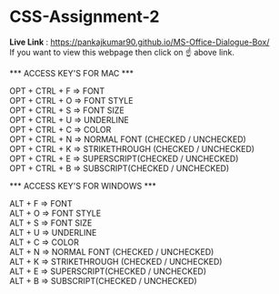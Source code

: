 # CSS-Assignment-2

<b>Live Link</b> : https://pankajkumar90.github.io/MS-Office-Dialogue-Box/
<br> 
If you want to view this webpage then click on ☝️ above link.
<br>

*** ACCESS KEY'S FOR MAC ***

OPT + CTRL + F => FONT<br />
OPT + CTRL + O => FONT STYLE<br />
OPT + CTRL + S => FONT SIZE<br />
OPT + CTRL + U => UNDERLINE<br />
OPT + CTRL + C => COLOR<br />
OPT + CTRL + N => NORMAL FONT (CHECKED / UNCHECKED)<br />
OPT + CTRL + K => STRIKETHROUGH (CHECKED / UNCHECKED)<br />
OPT + CTRL + E => SUPERSCRIPT(CHECKED / UNCHECKED)<br />
OPT + CTRL + B => SUBSCRIPT(CHECKED / UNCHECKED)<br />


*** ACCESS KEY'S FOR WINDOWS ***

ALT + F => FONT<br />
ALT + O => FONT STYLE<br />
ALT + S => FONT SIZE<br />
ALT + U => UNDERLINE<br />
ALT + C => COLOR<br />
ALT + N => NORMAL FONT (CHECKED / UNCHECKED)<br />
ALT + K => STRIKETHROUGH (CHECKED / UNCHECKED)<br />
ALT + E => SUPERSCRIPT(CHECKED / UNCHECKED)<br />
ALT + B => SUBSCRIPT(CHECKED / UNCHECKED)<br />
